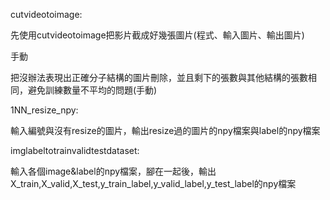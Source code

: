 cutvideotoimage:

先使用cutvideotoimage把影片截成好幾張圖片(程式、輸入圖片、輸出圖片)

手動

把沒辦法表現出正確分子結構的圖片刪除，並且剩下的張數與其他結構的張數相同，避免訓練數量不平均的問題(手動)

1NN_resize_npy:

輸入編號與沒有resize的圖片，輸出resize過的圖片的npy檔案與label的npy檔案

imglabeltotrainvalidtestdataset:

輸入各個image&label的npy檔案，腳在一起後，輸出X_train,X_valid,X_test,y_train_label,y_valid_label,y_test_label的npy檔案

